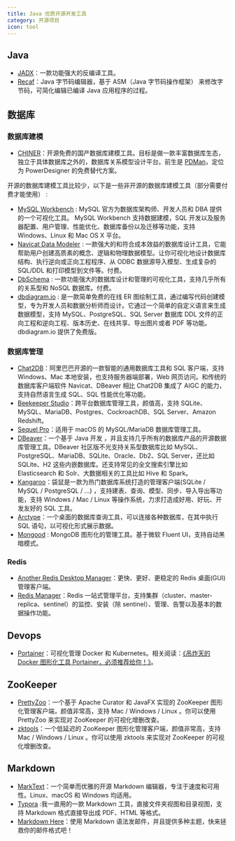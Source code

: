 ```yaml
---
title: Java 优质开源开发工具
category: 开源项目
icon: tool
---
```


## Java

- [JADX](https://github.com/skylot/jadx)：一款功能强大的反编译工具。
- [Recaf](https://github.com/Col-E/Recaf)：Java 字节码编辑器，基于 ASM（Java 字节码操作框架） 来修改字节码，可简化编辑已编译 Java 应用程序的过程。

## 数据库

### 数据库建模

- [CHINER](https://gitee.com/robergroup/chiner)：开源免费的国产数据库建模工具。目标是做一款丰富数据库生态，独立于具体数据库之外的，数据库关系模型设计平台。前生是 [PDMan](https://gitee.com/robergroup/pdman)，定位为 PowerDesigner 的免费替代方案。

开源的数据库建模工具比较少，以下是一些非开源的数据库建模工具（部分需要付费才能使用） :

- [MySQL Workbench](https://www.mysql.com/products/workbench/) : MySQL 官方为数据库架构师、开发人员和 DBA 提供的一个可视化工具。 MySQL Workbench 支持数据建模，SQL 开发以及服务器配置、用户管理、性能优化、数据库备份以及迁移等功能，支持 Windows、Linux 和 Mac OS X 平台。
- [Navicat Data Modeler](https://www.navicat.com.cn/products/navicat-data-modeler) : 一款强大的和符合成本效益的数据库设计工具，它能帮助用户创建高质素的概念、逻辑和物理数据模型。让你可视化地设计数据库结构、执行逆向或正向工程程序、从 ODBC 数据源导入模型、生成复杂的 SQL/DDL 和打印模型到文件等。付费。
- [DbSchema](https://dbschema.com/) : 一款功能强大的数据库设计和管理的可视化工具，支持几乎所有的关系型和 NoSQL 数据库。付费。
- [dbdiagram.io](https://dbdiagram.io/home) : 是一款简单免费的在线 ER 图绘制工具，通过编写代码创建模型，专为开发人员和数据分析师而设计。它通过一个简单的自定义语言来生成数据模型，支持 MySQL、PostgreSQL、SQL Server 数据库 DDL 文件的正向工程和逆向工程、版本历史、在线共享、导出图片或者 PDF 等功能。dbdiagram.io 提供了免费版。

### 数据库管理

- [Chat2DB](https://github.com/alibaba/Chat2DB)：阿里巴巴开源的一款智能的通用数据库工具和 SQL 客户端，支持 Windows、Mac 本地安装，也支持服务器端部署，Web 网页访问。和传统的数据库客户端软件 Navicat、DBeaver 相比 Chat2DB 集成了 AIGC 的能力，支持自然语言生成 SQL、SQL 性能优化等功能。
- [Beekeeper Studio](https://github.com/beekeeper-studio/beekeeper-studio)：跨平台数据库管理工具，颜值高，支持 SQLite、MySQL、MariaDB、Postgres、CockroachDB、SQL Server、Amazon Redshift。
- [Sequel Pro](https://github.com/sequelpro/sequelpro)：适用于 macOS 的 MySQL/MariaDB 数据库管理工具。
- [DBeaver](https://github.com/dbeaver/dbeaver)：一个基于 Java 开发 ，并且支持几乎所有的数据库产品的开源数据库管理工具。DBeaver 社区版不光支持关系型数据库比如 MySQL、PostgreSQL、MariaDB、SQLite、Oracle、Db2、SQL Server，还比如 SQLite、H2 这些内嵌数据库。还支持常见的全文搜索引擎比如 Elasticsearch 和 Solr、大数据相关的工具比如 Hive 和 Spark。
- [Kangaroo](https://gitee.com/dbkangaroo/kangaroo)：袋鼠是一款为热门数据库系统打造的管理客户端(SQLite / MySQL / PostgreSQL / ...) ，支持建表、查询、模型、同步、导入导出等功能，支持 Windows / Mac / Linux 等操作系统，力求打造成好用、好玩、开发友好的 SQL 工具。
- [Arctype](https://arctype.com/)：一个桌面的数据库查询工具，可以连接各种数据库，在其中执行 SQL 语句，以可视化形式展示数据。
- [Mongood](https://github.com/RenzHoly/Mongood) : MongoDB 图形化的管理工具。基于微软 Fluent UI，支持自动黑暗模式。

### Redis

- [Another Redis Desktop Manager](https://github.com/qishibo/AnotherRedisDesktopManager/blob/master/README.zh-CN.md)：更快、更好、更稳定的 Redis 桌面(GUI)管理客户端。
- [Redis Manager](https://github.com/ngbdf/redis-manager)：Redis 一站式管理平台，支持集群（cluster、master-replica、sentinel）的监控、安装（除 sentinel）、管理、告警以及基本的数据操作功能。

## Devops

- [Portainer](https://github.com/portainer/portainer)：可视化管理 Docker 和 Kubernetes。相关阅读：[《吊炸天的 Docker 图形化工具 Portainer，必须推荐给你！》](https://mp.weixin.qq.com/s?__biz=Mzg2OTA0Njk0OA==&mid=2247504221&idx=1&sn=85a3c69d64fba1b0d6d8485ab28ab4c4&chksm=cea19e96f9d617802920d5769bafc824b3b80afdfb6166a00532f0caa3b6f5bdac930e4e89de&token=693114125&lang=zh_CN#rd)。

## ZooKeeper

- [PrettyZoo](https://github.com/vran-dev/PrettyZoo)：一个基于 Apache Curator 和 JavaFX 实现的 ZooKeeper 图形化管理客户端，颜值非常高，支持 Mac / Windows / Linux 。你可以使用 PrettyZoo 来实现对 ZooKeeper 的可视化增删改查。
- [zktools](https://zktools.readthedocs.io/en/latest/#installing)：一个低延迟的 ZooKeeper 图形化管理客户端，颜值非常高，支持 Mac / Windows / Linux 。你可以使用 zktools 来实现对 ZooKeeper 的可视化增删改查。

## Markdown

- [MarkText](https://github.com/marktext/marktext)：一个简单而优雅的开源 Markdown 编辑器，专注于速度和可用性。Linux、macOS 和 Windows 均适用。
- [Typora](https://www.typora.io/) :我一直用的一款 Markdown 工具，直接文件夹视图和目录视图，支持 Markdown 格式直接导出成 PDF、HTML 等格式。
- [Markdown Here](https://github.com/adam-p/markdown-here)：使用 Markdown 语法发邮件，并且提供多种主题，快来拯救你的邮件格式吧！
